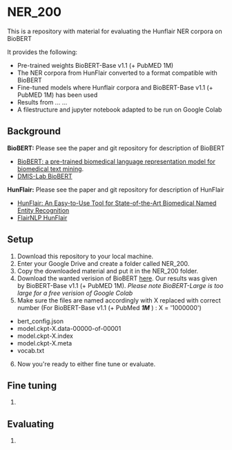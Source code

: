 # NER_200

This is a repository with material for evaluating the Hunflair NER corpora on BioBERT

It provides the following: 
* Pre-trained weights BioBERT-Base v1.1 (+ PubMED 1M) 
* The NER corpora from HunFlair converted to a format compatible with BioBERT 
* Fine-tuned models where Hunflair corpora and BioBERT-Base v1.1 (+ PubMED 1M) has been used
* Results from ... ... 
* A filestructure and jupyter notebook adapted to be run on Google Colab

## Background

**BioBERT:**
Please see the paper and git repository for description of BioBERT
* [BioBERT: a pre-trained biomedical language representation model for biomedical text mining](http://doi.org/10.1093/bioinformatics/btz682).
* [DMIS-Lab BioBERT](https://github.com/dmis-lab/biobert/blob/master/README.md)

**HunFlair:**
Please see the paper and git repository for description of HunFlair
* [HunFlair: An Easy-to-Use Tool for State-of-the-Art Biomedical Named Entity Recognition](https://arxiv.org/abs/2008.07347)
* [FlairNLP HunFlair](https://github.com/flairNLP/flair/blob/master/resources/docs/HUNFLAIR.md)


## Setup

1. Download this repository to your local machine.
2. Enter your Google Drive and create a folder called NER_200.
3. Copy the downloaded material and put it in the NER_200 folder.
4. Download the wanted verision of BioBERT [here](https://github.com/dmis-lab/biobert/blob/master/README.md#download). Our results was given by BioBERT-Base v1.1 (+ PubMED 1M). _Please note BioBERT-Large is too large for a free verision of Google Colab_
5. Make sure the files are named accordingly with X replaced with correct number (For BioBERT-Base v1.1 (+ PubMed _**1M**_ ) : X = '1000000')
* bert_config.json 
* model.ckpt-X.data-00000-of-00001
* model.ckpt-X.index
* model.ckpt-X.meta
* vocab.txt
6. Now you're ready to either fine tune or evaluate.


## Fine tuning

1. 


## Evaluating

1. 


